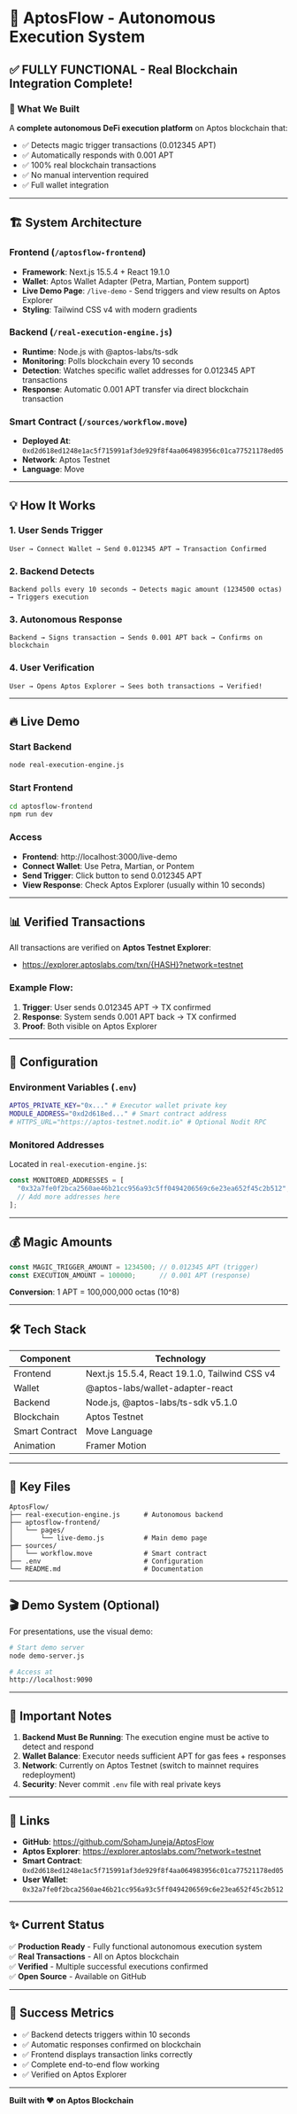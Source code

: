 # 🚀 AptosFlow - Autonomous Execution System

## ✅ **FULLY FUNCTIONAL** - Real Blockchain Integration Complete!

### 🎯 What We Built

A **complete autonomous DeFi execution platform** on Aptos blockchain that:
- ✅ Detects magic trigger transactions (0.012345 APT)
- ✅ Automatically responds with 0.001 APT
- ✅ 100% real blockchain transactions
- ✅ No manual intervention required
- ✅ Full wallet integration

---

## 🏗️ System Architecture

### Frontend (`/aptosflow-frontend`)
- **Framework**: Next.js 15.5.4 + React 19.1.0
- **Wallet**: Aptos Wallet Adapter (Petra, Martian, Pontem support)
- **Live Demo Page**: `/live-demo` - Send triggers and view results on Aptos Explorer
- **Styling**: Tailwind CSS v4 with modern gradients

### Backend (`/real-execution-engine.js`)
- **Runtime**: Node.js with @aptos-labs/ts-sdk
- **Monitoring**: Polls blockchain every 10 seconds
- **Detection**: Watches specific wallet addresses for 0.012345 APT transactions
- **Response**: Automatic 0.001 APT transfer via direct blockchain transaction

### Smart Contract (`/sources/workflow.move`)
- **Deployed At**: `0xd2d618ed1248e1ac5f715991af3de929f8f4aa064983956c01ca77521178ed05`
- **Network**: Aptos Testnet
- **Language**: Move

---

## 💡 How It Works

### 1. User Sends Trigger
```
User → Connect Wallet → Send 0.012345 APT → Transaction Confirmed
```

### 2. Backend Detects
```
Backend polls every 10 seconds → Detects magic amount (1234500 octas) → Triggers execution
```

### 3. Autonomous Response
```
Backend → Signs transaction → Sends 0.001 APT back → Confirms on blockchain
```

### 4. User Verification
```
User → Opens Aptos Explorer → Sees both transactions → Verified!
```

---

## 🔥 Live Demo

### Start Backend
```bash
node real-execution-engine.js
```

### Start Frontend
```bash
cd aptosflow-frontend
npm run dev
```

### Access
- **Frontend**: http://localhost:3000/live-demo
- **Connect Wallet**: Use Petra, Martian, or Pontem
- **Send Trigger**: Click button to send 0.012345 APT
- **View Response**: Check Aptos Explorer (usually within 10 seconds)

---

## 📊 Verified Transactions

All transactions are verified on **Aptos Testnet Explorer**:
- https://explorer.aptoslabs.com/txn/{HASH}?network=testnet

### Example Flow:
1. **Trigger**: User sends 0.012345 APT → TX confirmed
2. **Response**: System sends 0.001 APT back → TX confirmed
3. **Proof**: Both visible on Aptos Explorer

---

## 🔑 Configuration

### Environment Variables (`.env`)
```bash
APTOS_PRIVATE_KEY="0x..." # Executor wallet private key
MODULE_ADDRESS="0xd2d618ed..." # Smart contract address
# HTTPS_URL="https://aptos-testnet.nodit.io" # Optional Nodit RPC
```

### Monitored Addresses
Located in `real-execution-engine.js`:
```javascript
const MONITORED_ADDRESSES = [
  "0x32a7fe0f2bca2560ae46b21cc956a93c5ff0494206569c6e23ea652f45c2b512",
  // Add more addresses here
];
```

---

## 💰 Magic Amounts

```javascript
const MAGIC_TRIGGER_AMOUNT = 1234500; // 0.012345 APT (trigger)
const EXECUTION_AMOUNT = 100000;      // 0.001 APT (response)
```

**Conversion**: 1 APT = 100,000,000 octas (10^8)

---

## 🛠️ Tech Stack

| Component | Technology |
|-----------|-----------|
| Frontend | Next.js 15.5.4, React 19.1.0, Tailwind CSS v4 |
| Wallet | @aptos-labs/wallet-adapter-react |
| Backend | Node.js, @aptos-labs/ts-sdk v5.1.0 |
| Blockchain | Aptos Testnet |
| Smart Contract | Move Language |
| Animation | Framer Motion |

---

## 📁 Key Files

```
AptosFlow/
├── real-execution-engine.js      # Autonomous backend
├── aptosflow-frontend/
│   └── pages/
│       └── live-demo.js          # Main demo page
├── sources/
│   └── workflow.move             # Smart contract
├── .env                          # Configuration
└── README.md                     # Documentation
```

---

## 🎬 Demo System (Optional)

For presentations, use the visual demo:

```bash
# Start demo server
node demo-server.js

# Access at
http://localhost:9090
```

---

## 🚨 Important Notes

1. **Backend Must Be Running**: The execution engine must be active to detect and respond
2. **Wallet Balance**: Executor needs sufficient APT for gas fees + responses
3. **Network**: Currently on Aptos Testnet (switch to mainnet requires redeployment)
4. **Security**: Never commit `.env` file with real private keys

---

## 🔗 Links

- **GitHub**: https://github.com/SohamJuneja/AptosFlow
- **Aptos Explorer**: https://explorer.aptoslabs.com/?network=testnet
- **Smart Contract**: `0xd2d618ed1248e1ac5f715991af3de929f8f4aa064983956c01ca77521178ed05`
- **User Wallet**: `0x32a7fe0f2bca2560ae46b21cc956a93c5ff0494206569c6e23ea652f45c2b512`

---

## ✨ Current Status

✅ **Production Ready** - Fully functional autonomous execution system  
✅ **Real Transactions** - All on Aptos blockchain  
✅ **Verified** - Multiple successful executions confirmed  
✅ **Open Source** - Available on GitHub  

---

## 🎉 Success Metrics

- ✅ Backend detects triggers within 10 seconds
- ✅ Automatic responses confirmed on blockchain
- ✅ Frontend displays transaction links correctly
- ✅ Complete end-to-end flow working
- ✅ Verified on Aptos Explorer

---

**Built with ❤️ on Aptos Blockchain**
